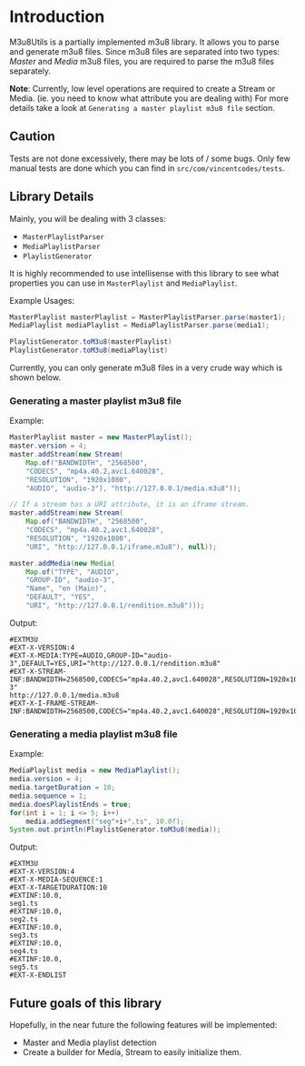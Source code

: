 # Introduction
M3u8Utils is a partially implemented m3u8 library. It allows you to parse and generate m3u8 files. Since m3u8 files are separated into two types: *Master* and *Media* m3u8 files, you are required to parse the m3u8 files separately. 

**Note**: Currently, low level operations are required to create a Stream or Media. (ie. you need to know what attribute you are dealing with) For more details take a look at `Generating a master playlist m3u8 file` section.

## Caution
Tests are not done excessively, there may be lots of / some bugs. Only few manual tests are done which you can find in `src/com/vincentcodes/tests`.

## Library Details
Mainly, you will be dealing with 3 classes:
- `MasterPlaylistParser`
- `MediaPlaylistParser`
- `PlaylistGenerator`

It is highly recommended to use intellisense with this library to see what properties you can use in `MasterPlaylist` and `MediaPlaylist`.

Example Usages:
```java
MasterPlaylist masterPlaylist = MasterPlaylistParser.parse(master1);
MediaPlaylist mediaPlaylist = MediaPlaylistParser.parse(media1);

PlaylistGenerator.toM3u8(masterPlaylist)
PlaylistGenerator.toM3u8(mediaPlaylist)
```

Currently, you can only generate m3u8 files in a very crude way which is shown below.

### Generating a master playlist m3u8 file
Example:
```java
MasterPlaylist master = new MasterPlaylist();
master.version = 4;
master.addStream(new Stream(
    Map.of("BANDWIDTH", "2568500", 
    "CODECS", "mp4a.40.2,avc1.640028", 
    "RESOLUTION", "1920x1080", 
    "AUDIO", "audio-3"), "http://127.0.0.1/media.m3u8"));

// If a stream has a URI attribute, it is an iframe stream.
master.addStream(new Stream(
    Map.of("BANDWIDTH", "2568500",
    "CODECS", "mp4a.40.2,avc1.640028",
    "RESOLUTION", "1920x1080",
    "URI", "http://127.0.0.1/iframe.m3u8"), null));

master.addMedia(new Media(
    Map.of("TYPE", "AUDIO",
    "GROUP-ID", "audio-3",
    "Name", "en (Main)",
    "DEFAULT", "YES",
    "URI", "http://127.0.0.1/rendition.m3u8")));
```

Output:
```m3u8
#EXTM3U
#EXT-X-VERSION:4
#EXT-X-MEDIA:TYPE=AUDIO,GROUP-ID="audio-3",DEFAULT=YES,URI="http://127.0.0.1/rendition.m3u8"
#EXT-X-STREAM-INF:BANDWIDTH=2568500,CODECS="mp4a.40.2,avc1.640028",RESOLUTION=1920x1080,AUDIO="audio-3"
http://127.0.0.1/media.m3u8
#EXT-X-I-FRAME-STREAM-INF:BANDWIDTH=2568500,CODECS="mp4a.40.2,avc1.640028",RESOLUTION=1920x1080,URI="http://127.0.0.1/iframe.m3u8"
```

### Generating a media playlist m3u8 file
Example:
```java
MediaPlaylist media = new MediaPlaylist();
media.version = 4;
media.targetDuration = 10;
media.sequence = 1;
media.doesPlaylistEnds = true;
for(int i = 1; i <= 5; i++)
    media.addSegment("seg"+i+".ts", 10.0f);
System.out.println(PlaylistGenerator.toM3u8(media));
```

Output:
```m3u8
#EXTM3U
#EXT-X-VERSION:4        
#EXT-X-MEDIA-SEQUENCE:1 
#EXT-X-TARGETDURATION:10
#EXTINF:10.0,
seg1.ts
#EXTINF:10.0,
seg2.ts
#EXTINF:10.0,
seg3.ts
#EXTINF:10.0,
seg4.ts
#EXTINF:10.0,
seg5.ts
#EXT-X-ENDLIST
```

## Future goals of this library
Hopefully, in the near future the following features will be implemented:
- Master and Media playlist detection
- Create a builder for Media, Stream to easily initialize them.